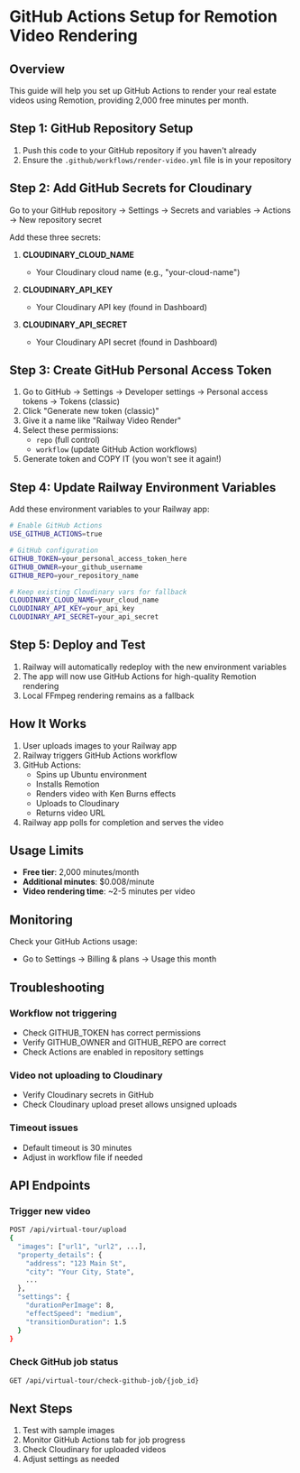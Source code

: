 # GitHub Actions Setup for Remotion Video Rendering

## Overview
This guide will help you set up GitHub Actions to render your real estate videos using Remotion, providing 2,000 free minutes per month.

## Step 1: GitHub Repository Setup

1. Push this code to your GitHub repository if you haven't already
2. Ensure the `.github/workflows/render-video.yml` file is in your repository

## Step 2: Add GitHub Secrets for Cloudinary

Go to your GitHub repository → Settings → Secrets and variables → Actions → New repository secret

Add these three secrets:

1. **CLOUDINARY_CLOUD_NAME**
   - Your Cloudinary cloud name (e.g., "your-cloud-name")
   
2. **CLOUDINARY_API_KEY**
   - Your Cloudinary API key (found in Dashboard)
   
3. **CLOUDINARY_API_SECRET**
   - Your Cloudinary API secret (found in Dashboard)

## Step 3: Create GitHub Personal Access Token

1. Go to GitHub → Settings → Developer settings → Personal access tokens → Tokens (classic)
2. Click "Generate new token (classic)"
3. Give it a name like "Railway Video Render"
4. Select these permissions:
   - `repo` (full control)
   - `workflow` (update GitHub Action workflows)
5. Generate token and COPY IT (you won't see it again!)

## Step 4: Update Railway Environment Variables

Add these environment variables to your Railway app:

```bash
# Enable GitHub Actions
USE_GITHUB_ACTIONS=true

# GitHub configuration
GITHUB_TOKEN=your_personal_access_token_here
GITHUB_OWNER=your_github_username
GITHUB_REPO=your_repository_name

# Keep existing Cloudinary vars for fallback
CLOUDINARY_CLOUD_NAME=your_cloud_name
CLOUDINARY_API_KEY=your_api_key
CLOUDINARY_API_SECRET=your_api_secret
```

## Step 5: Deploy and Test

1. Railway will automatically redeploy with the new environment variables
2. The app will now use GitHub Actions for high-quality Remotion rendering
3. Local FFmpeg rendering remains as a fallback

## How It Works

1. User uploads images to your Railway app
2. Railway triggers GitHub Actions workflow
3. GitHub Actions:
   - Spins up Ubuntu environment
   - Installs Remotion
   - Renders video with Ken Burns effects
   - Uploads to Cloudinary
   - Returns video URL
4. Railway app polls for completion and serves the video

## Usage Limits

- **Free tier**: 2,000 minutes/month
- **Additional minutes**: $0.008/minute
- **Video rendering time**: ~2-5 minutes per video

## Monitoring

Check your GitHub Actions usage:
- Go to Settings → Billing & plans → Usage this month

## Troubleshooting

### Workflow not triggering
- Check GITHUB_TOKEN has correct permissions
- Verify GITHUB_OWNER and GITHUB_REPO are correct
- Check Actions are enabled in repository settings

### Video not uploading to Cloudinary
- Verify Cloudinary secrets in GitHub
- Check Cloudinary upload preset allows unsigned uploads

### Timeout issues
- Default timeout is 30 minutes
- Adjust in workflow file if needed

## API Endpoints

### Trigger new video
```bash
POST /api/virtual-tour/upload
{
  "images": ["url1", "url2", ...],
  "property_details": {
    "address": "123 Main St",
    "city": "Your City, State",
    ...
  },
  "settings": {
    "durationPerImage": 8,
    "effectSpeed": "medium",
    "transitionDuration": 1.5
  }
}
```

### Check GitHub job status
```bash
GET /api/virtual-tour/check-github-job/{job_id}
```

## Next Steps

1. Test with sample images
2. Monitor GitHub Actions tab for job progress
3. Check Cloudinary for uploaded videos
4. Adjust settings as needed